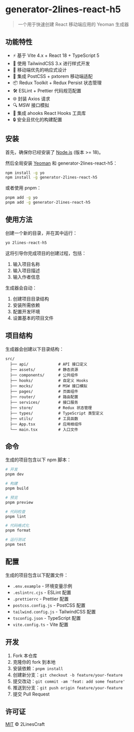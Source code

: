 # generator-2lines-react-h5

> 一个用于快速创建 React 移动端应用的 Yeoman 生成器

## 功能特性

- ⚡️ 基于 Vite 4.x + React 18 + TypeScript 5
- 🎨 使用 TailwindCSS 3.x 进行样式开发
- 📱 移动端优先的响应式设计
- 🔧 集成 PostCSS + pxtorem 移动端适配
- 📦 Redux Toolkit + Redux Persist 状态管理
- 🛠️ ESLint + Prettier 代码规范配置
- 🌐 封装 Axios 请求
- 🔍 MSW 接口模拟
- 🎁 集成 ahooks React Hooks 工具库
- 🔒 安全且优化的构建配置

## 安装

首先，确保你已经安装了 [Node.js](https://nodejs.org/) (版本 >= 18)。

然后全局安装 [Yeoman](https://yeoman.io) 和 generator-2lines-react-h5：

```bash
npm install -g yo
npm install -g generator-2lines-react-h5
```

或者使用 pnpm：

```bash
pnpm add -g yo
pnpm add -g generator-2lines-react-h5
```

## 使用方法

创建一个新的目录，并在其中运行：

```bash
yo 2lines-react-h5
```

这将引导你完成项目的创建过程，包括：

1. 输入项目名称
2. 输入项目描述
3. 输入作者信息

生成器会自动：

1. 创建项目目录结构
2. 安装所需依赖
3. 配置开发环境
4. 设置基本的项目文件

## 项目结构

生成器会创建以下目录结构：

```
src/
  ├── api/             # API 接口定义
  ├── assets/          # 静态资源
  ├── components/      # 公共组件
  ├── hooks/           # 自定义 Hooks
  ├── mocks/           # MSW 接口模拟
  ├── pages/           # 页面组件
  ├── router/          # 路由配置
  ├── services/        # 接口服务
  ├── store/           # Redux 状态管理
  ├── types/           # TypeScript 类型定义
  ├── utils/           # 工具函数
  ├── App.tsx          # 应用根组件
  └── main.tsx         # 入口文件
```

## 命令

生成的项目包含以下 npm 脚本：

```bash
# 开发
pnpm dev

# 构建
pnpm build

# 预览
pnpm preview

# 代码检查
pnpm lint

# 代码格式化
pnpm format

# 运行测试
pnpm test
```

## 配置

生成的项目包含以下配置文件：

- `.env.example` - 环境变量示例
- `.eslintrc.cjs` - ESLint 配置
- `.prettierrc` - Prettier 配置
- `postcss.config.js` - PostCSS 配置
- `tailwind.config.js` - TailwindCSS 配置
- `tsconfig.json` - TypeScript 配置
- `vite.config.ts` - Vite 配置

## 开发

1. Fork 本仓库
2. 克隆你的 fork 到本地
3. 安装依赖：`pnpm install`
4. 创建新分支：`git checkout -b feature/your-feature`
5. 提交改动：`git commit -am 'feat: add some feature'`
6. 推送到分支：`git push origin feature/your-feature`
7. 提交 Pull Request

## 许可证

[MIT](LICENSE) © 2LinesCraft
